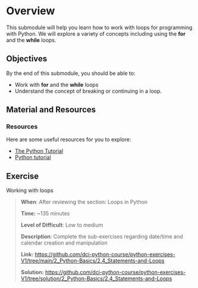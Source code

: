 # Overview

This submodule will help you learn how to work with loops for programming with Python. We will explore a variety of concepts including using the **for** and the **while** loops.

## Objectives

By the end of this submodule, you should be able to:

* Work with **for** and the **while** loops
* Understand the concept of breaking or continuing in a loop.

## Material and Resources

### Resources

Here are some useful resources for you to explore:

* [The Python Tutorial](https://docs.python.org/3/tutorial/)
* [Python tutorial](https://www.w3schools.com/python/)


## Exercise

Working with loops

> **When**: After reviewing the section: Loops in Python
>
> **Time:** ~135 minutes
>
> **Level of Difficult**: Low to medium
>
> **Description**: Complete the sub-exercises regarding date/time and calendar creation and manipulation
>
> **Link:** https://github.com/dci-python-course/python-exercises-V1/tree/main/2_Python-Basics/2.4_Statements-and-Loops
>
> **Solution:** https://github.com/dci-python-course/python-exercises-V1/tree/solution/2_Python-Basics/2.4_Statements-and-Loops

